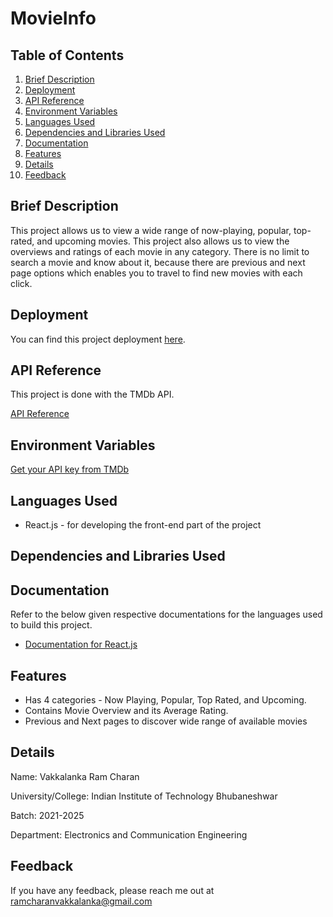 # MovieInfo

## Table of Contents

1. [Brief Description](#brief-description)
2. [Deployment](#deployment)
3. [API Reference](#api-reference)
4. [Environment Variables](#environment-variables)
5. [Languages Used](#languages-used)
6. [Dependencies and Libraries Used](#dependencies-and-libraries-used)
7. [Documentation](#documentation)
8. [Features](#features)
9. [Details](#details)
10. [Feedback](#feedback)

## Brief Description

This project allows us to view a wide range of now-playing, popular, top-rated, and upcoming movies. This project also allows us to view the overviews and ratings of each movie in any category. There is no limit to search a movie and know about it, because there are previous and next page options which enables you to travel to find new movies with each click.

## Deployment

You can find this project deployment [here](https://book-tracker-frontend.vercel.app/).

## API Reference

This project is done with the TMDb API.

[API Reference](https://developer.themoviedb.org/reference/intro/getting-started)

## Environment Variables

[Get your API key from TMDb](https://www.themoviedb.org/settings/api)

## Languages Used

- React.js - for developing the front-end part of the project

## Dependencies and Libraries Used

## Documentation

Refer to the below given respective documentations for the languages used to build this project.

- [Documentation for React.js](https://react.dev/)

## Features

- Has 4 categories - Now Playing, Popular, Top Rated, and Upcoming.
- Contains Movie Overview and its Average Rating.
- Previous and Next pages to discover wide range of available movies

## Details

Name: Vakkalanka Ram Charan

University/College: Indian Institute of Technology Bhubaneshwar

Batch: 2021-2025

Department: Electronics and Communication Engineering

## Feedback

If you have any feedback, please reach me out at ramcharanvakkalanka@gmail.com
